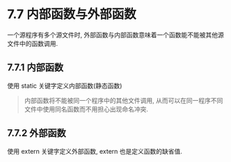 # 7.7 内部函数与外部函数

一个源程序有多个源文件时, 外部函数与内部函数意味着一个函数能不能被其他源文件中的函数调用.

##  7.7.1 内部函数

使用 static 关键字定义内部函数(静态函数)
> 内部函数将不能被同一个程序中的其他文件调用, 从而可以在同一程序不同文件中使用同名函数而不用担心出现命名冲突.

## 7.7.2 外部函数

使用 extern 关键字定义外部函数, extern 也是定义函数的缺省值.
